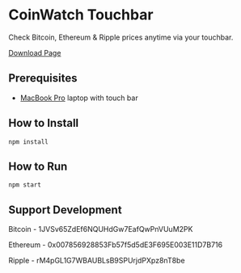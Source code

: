 # CoinWatch Touchbar

Check Bitcoin, Ethereum & Ripple prices anytime via your touchbar.

[Download Page](https://github.com/andrewrd/coinwatch/releases)

## Prerequisites

* [MacBook Pro](http://www.apple.com/macbook-pro/) laptop with touch bar

## How to Install

    npm install
    
## How to Run

    npm start

## Support Development

Bitcoin - 1JVSv65ZdEf6NQUHdGw7EafQwPnVUuM2PK

Ethereum - 0x007856928853Fb57f5d5dE3F695E003E11D7B716

Ripple - rM4pGL1G7WBAUBLsB9SPUrjdPXpz8nT8be


